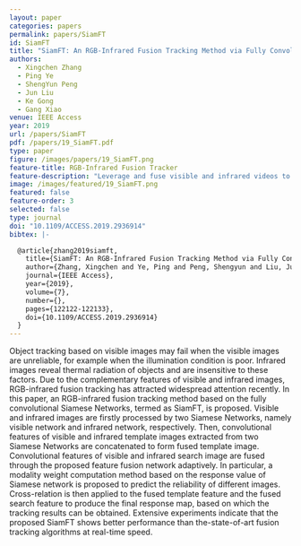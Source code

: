 ```yaml
---
layout: paper
categories: papers
permalink: papers/SiamFT
id: SiamFT
title: "SiamFT: An RGB-Infrared Fusion Tracking Method via Fully Convolutional Siamese Networks"
authors:
  - Xingchen Zhang 
  - Ping Ye
  - ShengYun Peng
  - Jun Liu 
  - Ke Gong 
  - Gang Xiao 
venue: IEEE Access 
year: 2019
url: /papers/SiamFT
pdf: /papers/19_SiamFT.pdf
type: paper
figure: /images/papers/19_SiamFT.png
feature-title: RGB-Infrared Fusion Tracker
feature-description: "Leverage and fuse visible and infrared videos to improve the tracking accuracy based on SiamFC tracker"
image: /images/featured/19_SiamFT.png
featured: false
feature-order: 3
selected: false
type: journal
doi: "10.1109/ACCESS.2019.2936914"
bibtex: |-

  @article{zhang2019siamft,
    title={SiamFT: An RGB-Infrared Fusion Tracking Method via Fully Convolutional Siamese Networks},
    author={Zhang, Xingchen and Ye, Ping and Peng, Shengyun and Liu, Jun and Gong, Ke and Xiao, Gang},
    journal={IEEE Access},
    year={2019},
    volume={7},
    number={},
    pages={122122-122133},
    doi={10.1109/ACCESS.2019.2936914}
  }
---
```


Object tracking based on visible images may fail when the visible images are unreliable, 
for example when the illumination condition is poor. Infrared images reveal thermal radiation of 
objects and are insensitive to these factors. Due to the complementary features of visible and 
infrared images, RGB-infrared fusion tracking has attracted widespread attention recently. 
In this paper, an RGB-infrared fusion tracking method based on the fully convolutional Siamese 
Networks, termed as SiamFT, is proposed. Visible and infrared images are firstly processed by 
two Siamese Networks, namely visible network and infrared network, respectively. Then, convolutional 
features of visible and infrared template images extracted from two Siamese Networks are concatenated 
to form fused template image. Convolutional features of visible and infrared search image are fused 
through the proposed feature fusion network adaptively. In particular, a modality weight computation 
method based on the response value of Siamese network is proposed to predict the reliability of different 
images. Cross-relation is then applied to the fused template feature and the fused search feature to 
produce the final response map, based on which the tracking results can be obtained. 
Extensive experiments indicate that the proposed SiamFT shows better performance than the-state-of-art 
fusion tracking algorithms at real-time speed. 